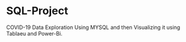 # SQL-Project
 COVID-19 Data Exploration Using MYSQL and then Visualizing it using Tablaeu and Power-Bi.
